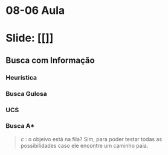 # 08-06 Aula

# Slide: [[]]

## Busca com Informação

### Heurística
### Busca Gulosa

### UCS

### Busca A*

> *c* : o objeivo está na fila? Sim, para poder testar todas as possibilidades caso ele encontre um caminho paia. 

